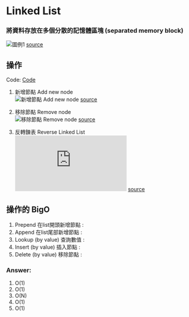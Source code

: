 # Linked List

### 將資料存放在多個分散的記憶體區塊 (separated memory block)
  ![圖例1](https://miro.medium.com/max/953/1*iiEWrP2IznA6HbmuIdK0lQ.png)
  [source](https://javascript.plainenglish.io/understanding-singly-linked-lists-and-their-functions-ae8f2e53f92d)


## 操作

  Code: [Code](https://github.com/avgsteve/DataStructure_Algorithm_Notes/blob/main/02.Linked_List/linked_list.js)

  1. 新增節點 Add new node <br> ![新增節點 Add new node](https://www.opentechguides.com/images/howto/howto_14201.png) [source](https://www.opentechguides.com/how-to/article/c/142/linked-list-insert.html)

  2. 移除節點 Remove node <br> ![移除節點 Remove node](https://i.stack.imgur.com/rVCdE.png) [source](https://stackoverflow.com/questions/41474163/singly-linked-list-remove)

  3. 反轉鍊表 Reverse Linked List  <br> ![反轉鍊表 Reverse Linked List](https://javabypatel.blogspot.com/2017/05/reverse-linked-list-in-java.html) [source](https://javabypatel.blogspot.com/2017/05/reverse-linked-list-in-java.html)
   

## 操作的 BigO

  1. Prepend 在list開頭新增節點 :
  2. Append 在list尾部新增節點 :
  3. Lookup (by value) 查詢數值 :
  4. Insert (by value) 插入節點 :
  5. Delete (by value) 移除節點 :


### Answer: 
  1. O(1)
  2. O(1)
  3. O(N)
  4. O(1)
  5. O(1)